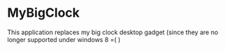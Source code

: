 MyBigClock
==========

This application replaces my big clock desktop gadget (since they are no longer supported under windows 8 =( )
